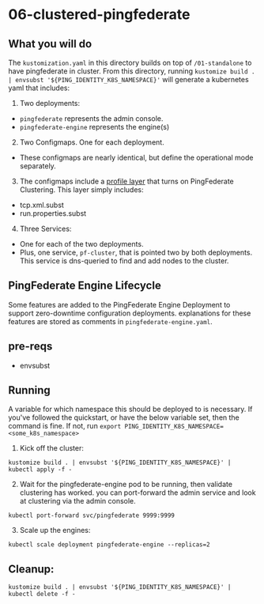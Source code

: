 # 06-clustered-pingfederate

## What you will do
The `kustomization.yaml` in this directory builds on top of `/01-standalone` to have pingfederate in cluster. 
From this directory, running `kustomize build . | envsubst '${PING_IDENTITY_K8S_NAMESPACE}'`
will generate a kubernetes yaml that includes: 

1. Two deployments:
  - `pingfederate` represents the admin console. 
  - `pingfederate-engine` represents the engine(s)
2. Two Configmaps. One for each deployment. 
  - These configmaps are nearly identical, but define the operational mode separately.
3. The configmaps include a [profile layer](https://github.com/pingidentity/pingidentity-server-profiles/tree/master/pf-dns-ping-clustering) that turns on PingFederate Clustering. This layer simply includes: 
  - tcp.xml.subst
  - run.properties.subst
4. Three Services: 
  - One for each of the two deployments.
  - Plus, one service, `pf-cluster`, that is pointed two by both deployments. This service is dns-queried to find and add nodes to the cluster. 

## PingFederate Engine Lifecycle
Some features are added to the PingFederate Engine Deployment to support zero-downtime configuration deployments. explanations for these features are stored as comments in `pingfederate-engine.yaml`.  

## pre-reqs

- envsubst

## Running

A variable for which namespace this should be deployed to is necessary. 
If you've followed the quickstart, or have the below variable set, then the command is fine. If not, run `export PING_IDENTITY_K8S_NAMESPACE=<some_k8s_namespace>`

1. Kick off the cluster: 
```
kustomize build . | envsubst '${PING_IDENTITY_K8S_NAMESPACE}' | kubectl apply -f -
```

2. Wait for the pingfederate-engine pod to be running, then validate clustering has worked. you can port-forward the admin service and look at clustering via the admin console. 
```
kubectl port-forward svc/pingfederate 9999:9999
```

3. Scale up the engines: 
```
kubectl scale deployment pingfederate-engine --replicas=2
```

## Cleanup: 

```
kustomize build . | envsubst '${PING_IDENTITY_K8S_NAMESPACE}' | kubectl delete -f -
```
